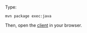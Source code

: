 Type:

```
mvn package exec:java
```

Then, open the [client](http://jsbin.com/bigiwi/1/watch?js,console) in your browser.